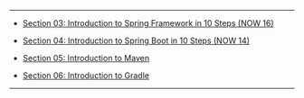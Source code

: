 



***

* [Section 03: Introduction to Spring Framework in 10 Steps (NOW 16)](https://github.com/muarshad01/Spring_WebServices/blob/main/section_03_introduction_to_spring_framework_in_10_steps_now_16.md)

* [Section 04: Introduction to Spring Boot in 10 Steps (NOW 14)](https://github.com/muarshad01/Spring_WebServices/blob/main/section_04_introduction_to_spring_boot_in_10_steps_now_14.md)

* [Section 05: Introduction to Maven](https://github.com/muarshad01/Spring_WebServices/blob/main/section_05_introduction_to_maven.md)

* [Section 06: Introduction to Gradle](https://github.com/muarshad01/Spring_WebServices/blob/main/section_06_introduction_to_gradle.md)

***
